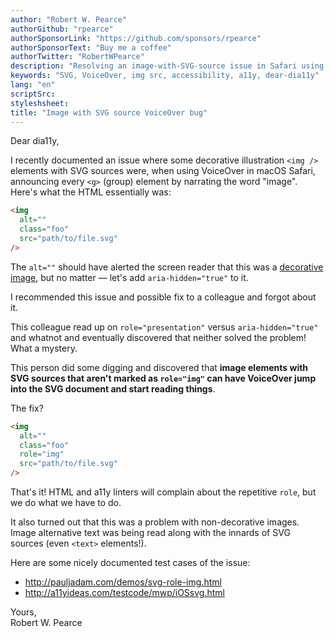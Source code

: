 ```yaml
---
author: "Robert W. Pearce"
authorGithub: "rpearce"
authorSponsorLink: "https://github.com/sponsors/rpearce"
authorSponsorText: "Buy me a coffee"
authorTwitter: "RobertWPearce"
description: "Resolving an image-with-SVG-source issue in Safari using VoiceOver"
keywords: "SVG, VoiceOver, img src, accessibility, a11y, dear-dia11y"
lang: "en"
scriptSrc:
styleshsheet:
title: "Image with SVG source VoiceOver bug"
---
```


Dear dia11y,

I recently documented an issue where some decorative illustration `<img />`
elements with SVG sources were, when using VoiceOver in macOS Safari, announcing
every `<g>` (group) element by narrating the word "image". Here's what the HTML
essentially was:

```html
<img
  alt=""
  class="foo"
  src="path/to/file.svg"
/>
```

The `alt=""` should have alerted the screen reader that this was a [decorative
image](https://www.w3.org/WAI/tutorials/images/decorative/), but no matter —
let's add `aria-hidden="true"` to it.

I recommended this issue and possible fix to a colleague and forgot about it.

This colleague read up on `role="presentation"` versus `aria-hidden="true"` and
whatnot and eventually discovered that neither solved the problem! What a
mystery.

This person did some digging and discovered that __image elements with SVG
sources that aren't marked as `role="img"` can have VoiceOver jump into the SVG
document and start reading things__.

The fix?

```html
<img
  alt=""
  class="foo"
  role="img"
  src="path/to/file.svg"
/>
```

That's it! HTML and a11y linters will complain about the repetitive `role`, but
we do what we have to do.

It also turned out that this was a problem with non-decorative images. Image
alternative text was being read along with the innards of SVG sources (even
`<text>` elements!).

Here are some nicely documented test cases of the issue:

* http://pauljadam.com/demos/svg-role-img.html
* http://a11yideas.com/testcode/mwp/iOSsvg.html

Yours,<br />
Robert W. Pearce
